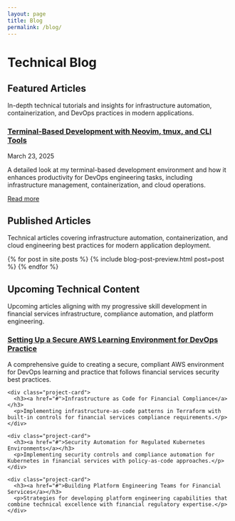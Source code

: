 ```yaml
---
layout: page
title: Blog
permalink: /blog/
---
```


# Technical Blog

<div class="content-section with-divider">
  <h2>Featured Articles</h2>
  <p class="section-intro-text">In-depth technical tutorials and insights for infrastructure automation, containerization, and DevOps practices in modern applications.</p>

  <div class="articles-container">
    <div class="project-card">
      <h3><a href="/blog/2025/03/23/terminal-based-development-environment/">Terminal-Based Development with Neovim, tmux, and CLI Tools</a></h3>
      <p class="post-date">March 23, 2025</p>
      <p>A detailed look at my terminal-based development environment and how it enhances productivity for DevOps engineering tasks, including infrastructure management, containerization, and cloud operations.</p>
      <a href="/blog/2025/03/23/terminal-based-development-environment/" class="read-more">Read more</a>
    </div>
  </div>
</div>

<div class="content-section with-divider">
  <h2>Published Articles</h2>
  <p class="section-intro-text">Technical articles covering infrastructure automation, containerization, and cloud engineering best practices for modern application deployment.</p>

  <div class="articles-container">
    {% for post in site.posts %}
      {% include blog-post-preview.html post=post %}
    {% endfor %}
  </div>
</div>

<div class="content-section">
  <h2>Upcoming Technical Content</h2>
  <p class="section-intro-text">Upcoming articles aligning with my progressive skill development in financial services infrastructure, compliance automation, and platform engineering.</p>

  <div class="articles-container">
    <div class="project-card">
      <h3><a href="#">Setting Up a Secure AWS Learning Environment for DevOps Practice</a></h3>
      <p>A comprehensive guide to creating a secure, compliant AWS environment for DevOps learning and practice that follows financial services security best practices.</p>
    </div>

    <div class="project-card">
      <h3><a href="#">Infrastructure as Code for Financial Compliance</a></h3>
      <p>Implementing infrastructure-as-code patterns in Terraform with built-in controls for financial services compliance requirements.</p>
    </div>

    <div class="project-card">
      <h3><a href="#">Security Automation for Regulated Kubernetes Environments</a></h3>
      <p>Implementing security controls and compliance automation for Kubernetes in financial services with policy-as-code approaches.</p>
    </div>

    <div class="project-card">
      <h3><a href="#">Building Platform Engineering Teams for Financial Services</a></h3>
      <p>Strategies for developing platform engineering capabilities that combine technical excellence with financial regulatory expertise.</p>
    </div>
  </div>
</div>

<!-- Removed Dev.to Articles section as requested -->